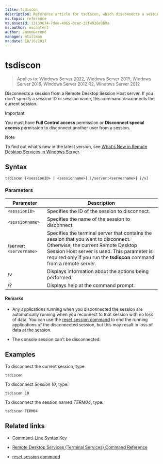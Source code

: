 ```yaml
---
title: tsdiscon
description: Reference article for tsdiscon, which disconnects a session from a Remote Desktop Session Host server.
ms.topic: reference
ms.assetid: 13139674-7dee-4965-8cac-32f4928e8b9a
ms.author: wscontent
author: JasonGerend
manager: mtillman
ms.date: 10/16/2017
---
```

# tsdiscon

>Applies to: Windows Server 2022, Windows Server 2019, Windows Server 2016, Windows Server 2012 R2, Windows Server 2012

Disconnects a session from a Remote Desktop Session Host server. If you don't specify a session ID or session name, this command disconnects the current session.

> [!IMPORTANT]
> You must have **Full Control access** permission or **Disconnect special access** permission to disconnect another user from a session.

> [!NOTE]
> To find out what's new in the latest version, see [What's New in Remote Desktop Services in Windows Server](/previous-versions/windows/it-pro/windows-server-2012-r2-and-2012/dn283323(v=ws.11)).

## Syntax

```
tsdiscon [<sessionID> | <sessionname>] [/server:<servername>] [/v]
```

### Parameters

| Parameter | Description |
|--|--|
| `<sessionID>` | Specifies the ID of the session to disconnect. |
| `<sessionname>` | Specifies the name of the session to disconnect. |
| /server:`<servername>` | Specifies the terminal server that contains the session that you want to disconnect. Otherwise, the current Remote Desktop Session Host server is used. This parameter is required only if you run the **tsdiscon** command from a remote server. |
| /v | Displays information about the actions being performed. |
| /? | Displays help at the command prompt. |

#### Remarks

- Any applications running when you disconnected the session are automatically running when you reconnect to that session with no loss of data. You can use the [reset session command](reset-session.md) to end the running applications of the disconnected session, but this may result in loss of data at the session.

- The console session can't be disconnected.

## Examples

To disconnect the current session, type:

```
tsdiscon
```

To disconnect *Session 10*, type:

```
tsdiscon 10
```

To disconnect the session named *TERM04*, type:

```
tsdiscon TERM04
```

## Related links

- [Command-Line Syntax Key](command-line-syntax-key.md)

- [Remote Desktop Services (Terminal Services) Command Reference](remote-desktop-services-terminal-services-command-reference.md)

- [reset session command](reset-session.md)
